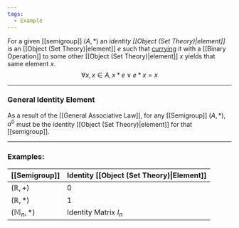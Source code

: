 ```yaml
---
tags:
  - Example
---
```

For a given [[semigroup]] $(A, *)$ an _identity [[Object (Set Theory)|element]]_ is an [[Object (Set Theory)|element]] $e$ such that [currying](https://en.wikipedia.org/wiki/Currying) it with a [[Binary Operation]] to some other [[Object (Set Theory)|element]] $x$ yields that same element $x$.
$$\forall x, x \in A, x * e \lor e * x = x$$

---
### General Identity Element
As a result of the [[General Associative Law]], for any [[Semigroup]] $(A, *)$, $a^0$ must be the identity [[Object (Set Theory)|element]] for that [[semigroup]].

---
### Examples:

| [[Semigroup]]      | Identity [[Object (Set Theory)\|Element]] |
| ------------------ | ----------------------------------------- |
| $(\mathbb R, +)$   | 0                                         |
| $(\mathbb R, *)$   | 1                                         |
| $(\mathbb M_n, *)$ | Identity Matrix $I_n$                     |
